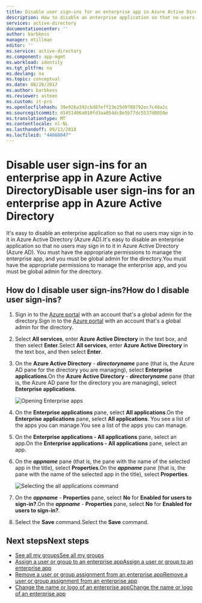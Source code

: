 ```yaml
---
title: Disable user sign-ins for an enterprise app in Azure Active Directory | Microsoft Docs
description: How to disable an enterprise application so that no users may sign in to it in Azure Active Directory
services: active-directory
documentationcenter: ''
author: barbkess
manager: mtillman
editor: ''
ms.service: active-directory
ms.component: app-mgmt
ms.workload: identity
ms.tgt_pltfrm: na
ms.devlang: na
ms.topic: conceptual
ms.date: 08/28/2017
ms.author: barbkess
ms.reviewer: asteen
ms.custom: it-pro
ms.openlocfilehash: 39e926a392cbd87eff23e25d9708792ec7c40a2c
ms.sourcegitcommit: d1451406a010fd3aa854dc8e5b77dc5537d8050e
ms.translationtype: MT
ms.contentlocale: nl-NL
ms.lasthandoff: 09/13/2018
ms.locfileid: "44868047"
---
```

# <a name="disable-user-sign-ins-for-an-enterprise-app-in-azure-active-directory"></a><span data-ttu-id="ce256-103">Disable user sign-ins for an enterprise app in Azure Active Directory</span><span class="sxs-lookup"><span data-stu-id="ce256-103">Disable user sign-ins for an enterprise app in Azure Active Directory</span></span>
<span data-ttu-id="ce256-104">It's easy to disable an enterprise application so that no users may sign in to it in Azure Active Directory (Azure AD).</span><span class="sxs-lookup"><span data-stu-id="ce256-104">It's easy to disable an enterprise application so that no users may sign in to it in Azure Active Directory (Azure AD).</span></span> <span data-ttu-id="ce256-105">You must have the appropriate permissions to manage the enterprise app, and you must be global admin for the directory.</span><span class="sxs-lookup"><span data-stu-id="ce256-105">You must have the appropriate permissions to manage the enterprise app, and you must be global admin for the directory.</span></span>

## <a name="how-do-i-disable-user-sign-ins"></a><span data-ttu-id="ce256-106">How do I disable user sign-ins?</span><span class="sxs-lookup"><span data-stu-id="ce256-106">How do I disable user sign-ins?</span></span>
1. <span data-ttu-id="ce256-107">Sign in to the [Azure portal](https://portal.azure.com) with an account that's a global admin for the directory.</span><span class="sxs-lookup"><span data-stu-id="ce256-107">Sign in to the [Azure portal](https://portal.azure.com) with an account that's a global admin for the directory.</span></span>
2. <span data-ttu-id="ce256-108">Select **All services**, enter **Azure Active Directory** in the text box, and then select **Enter**.</span><span class="sxs-lookup"><span data-stu-id="ce256-108">Select **All services**, enter **Azure Active Directory** in the text box, and then select **Enter**.</span></span>
3. <span data-ttu-id="ce256-109">On the **Azure Active Directory** -  ***directoryname*** pane (that is, the Azure AD pane for the directory you are managing), select **Enterprise applications**.</span><span class="sxs-lookup"><span data-stu-id="ce256-109">On the **Azure Active Directory** -  ***directoryname*** pane (that is, the Azure AD pane for the directory you are managing), select **Enterprise applications**.</span></span>

    ![Opening Enterprise apps](./media/disable-user-sign-in-portal/open-enterprise-apps.png)
4. <span data-ttu-id="ce256-111">On the **Enterprise applications** pane, select **All applications**.</span><span class="sxs-lookup"><span data-stu-id="ce256-111">On the **Enterprise applications** pane, select **All applications**.</span></span> <span data-ttu-id="ce256-112">You see a list of the apps you can manage.</span><span class="sxs-lookup"><span data-stu-id="ce256-112">You see a list of the apps you can manage.</span></span>
5. <span data-ttu-id="ce256-113">On the **Enterprise applications - All applications** pane, select an app.</span><span class="sxs-lookup"><span data-stu-id="ce256-113">On the **Enterprise applications - All applications** pane, select an app.</span></span>
6. <span data-ttu-id="ce256-114">On the ***appname*** pane (that is, the pane with the name of the selected app in the title), select **Properties**.</span><span class="sxs-lookup"><span data-stu-id="ce256-114">On the ***appname*** pane (that is, the pane with the name of the selected app in the title), select **Properties**.</span></span>

    ![Selecting the all applications command](./media/disable-user-sign-in-portal/select-app.png)
7. <span data-ttu-id="ce256-116">On the ***appname*** - **Properties** pane, select **No** for **Enabled for users to sign-in?**.</span><span class="sxs-lookup"><span data-stu-id="ce256-116">On the ***appname*** - **Properties** pane, select **No** for **Enabled for users to sign-in?**.</span></span>
8. <span data-ttu-id="ce256-117">Select the **Save** command.</span><span class="sxs-lookup"><span data-stu-id="ce256-117">Select the **Save** command.</span></span>

## <a name="next-steps"></a><span data-ttu-id="ce256-118">Next steps</span><span class="sxs-lookup"><span data-stu-id="ce256-118">Next steps</span></span>
* [<span data-ttu-id="ce256-119">See all my groups</span><span class="sxs-lookup"><span data-stu-id="ce256-119">See all my groups</span></span>](../fundamentals/active-directory-groups-view-azure-portal.md)
* [<span data-ttu-id="ce256-120">Assign a user or group to an enterprise app</span><span class="sxs-lookup"><span data-stu-id="ce256-120">Assign a user or group to an enterprise app</span></span>](assign-user-or-group-access-portal.md)
* [<span data-ttu-id="ce256-121">Remove a user or group assignment from an enterprise app</span><span class="sxs-lookup"><span data-stu-id="ce256-121">Remove a user or group assignment from an enterprise app</span></span>](remove-user-or-group-access-portal.md)
* [<span data-ttu-id="ce256-122">Change the name or logo of an enterprise app</span><span class="sxs-lookup"><span data-stu-id="ce256-122">Change the name or logo of an enterprise app</span></span>](change-name-or-logo-portal.md)
